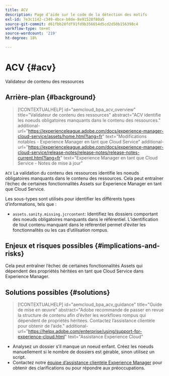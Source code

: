 ```yaml
---
title: ACV
description: Page d’aide sur le code de la détection des motifs
exl-id: 7e3c1142-c349-4bce-b8de-8e91528f80a5
source-git-commit: d61fbb28fdf91fd9b356654d5cd2d50b156398c4
workflow-type: tm+mt
source-wordcount: '219'
ht-degree: 18%

---
```


# ACV {#acv}

Validateur de contenu des ressources

## Arrière-plan {#background}

>[!CONTEXTUALHELP]
>id="aemcloud_bpa_acv_overview"
>title="Validateur de contenu des ressources"
>abstract="ACV identifie les noeuds obligatoires manquants dans le contenu des ressources."
>additional-url="https://experienceleague.adobe.com/docs/experience-manager-cloud-service/assets/home.html?lang=fr" text="Modifications notables - Experience Manager en tant que Cloud Service"
>additional-url="https://experienceleague.adobe.com/docs/experience-manager-cloud-service/release-notes/release-notes/release-notes-current.html?lang=fr" text="Experience Manager en tant que Cloud Service - Notes de mise à jour"

`ACV`  La validation du contenu des ressources identifie les noeuds obligatoires manquants dans le contenu des ressources. Cela peut entraîner l’échec de certaines fonctionnalités Assets sur Experience Manager en tant que Cloud Service.

Les sous-types sont utilisés pour identifier les différents types d’informations, tels que :

* `assets.sanity.missing.jcrcontent`: Identifiez les dossiers comportant des noeuds obligatoires manquants dans le référentiel. L’identification de tout contenu manquant dans le référentiel permet d’éviter les fonctionnalités ou les cas d’utilisation rompus.

## Enjeux et risques possibles {#implications-and-risks}

Cela peut entraîner l’échec de certaines fonctionnalités Assets qui dépendent des propriétés héritées en tant que Cloud Service dans Experience Manager.

## Solutions possibles {#solutions}

>[!CONTEXTUALHELP]
>id="aemcloud_bpa_acv_guidance"
>title="Guide de mise en œuvre"
>abstract="Adobe recommande de passer en revue la structure de contenu afin d’éviter les workflows rompus qui dépendent de propriétés héritées. Contactez l’assistance clientèle pour obtenir de l’aide.&quot;
>additional-url="https://helpx.adobe.com/enterprise/using/support-for-experience-cloud.html" text="Assistance Experience Cloud"

* Analysez un dossier s’il manque un noeud enfant. Créez les noeuds manuellement si le nombre de dossiers est gérable, sinon utilisez un script.
* Contactez notre [équipe d’assistance clientèle Experience Manager](https://helpx.adobe.com/fr/enterprise/using/support-for-experience-cloud.html) pour obtenir des clarifications ou pour répondre aux préoccupations.

